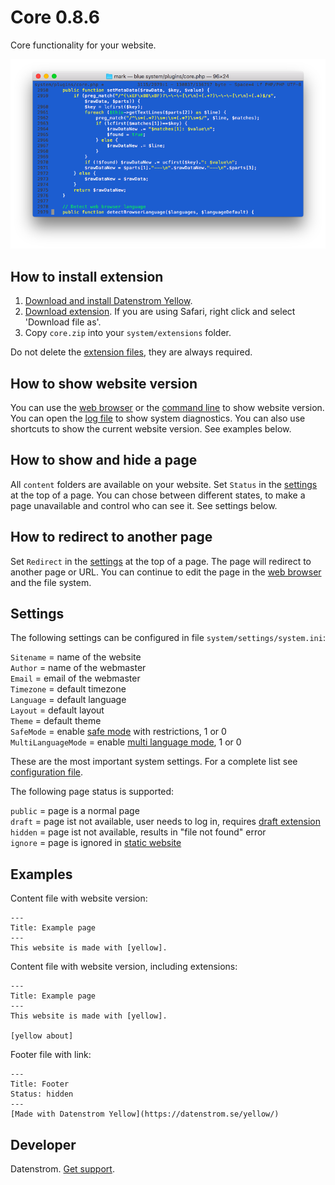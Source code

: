 Core 0.8.6
==========
Core functionality for your website.

<p align="center"><img src="core-screenshot.png?raw=true" alt="Screenshot"></p>

## How to install extension

1. [Download and install Datenstrom Yellow](https://github.com/datenstrom/yellow/).
2. [Download extension](https://github.com/datenstrom/yellow-extensions/raw/master/zip/core.zip). If you are using Safari, right click and select 'Download file as'.
3. Copy `core.zip` into your `system/extensions` folder.

Do not delete the [extension files](extension.ini), they are always required.

## How to show website version

You can use the [web browser](https://github.com/datenstrom/yellow-extensions/tree/master/features/edit) or the [command line](https://github.com/datenstrom/yellow-extensions/tree/master/features/command) to show website version. You can open the [log file](https://extensions.datenstrom.se/help/api#troubleshooting) to show system diagnostics. You can also use shortcuts to show the current website version. See examples below.

## How to show and hide a page

All `content` folders are available on your website. Set `Status` in the [settings](https://extensions.datenstrom.se/help/markdown-cheat-sheet#settings) at the top of a page. You can chose between different states, to make a page unavailable and control who can see it. See settings below.

## How to redirect to another page

Set `Redirect` in the [settings](https://extensions.datenstrom.se/help/markdown-cheat-sheet#settings) at the top of a page. The page will redirect to another page or URL. You can continue to edit the page in the [web browser](https://github.com/datenstrom/yellow-extensions/tree/master/features/edit) and the file system.

## Settings

The following settings can be configured in file `system/settings/system.ini`:

`Sitename` = name of the website  
`Author` = name of the webmaster  
`Email` = email of the webmaster  
`Timezone` = default timezone  
`Language` = default language  
`Layout` = default layout  
`Theme` = default theme  
`SafeMode` = enable [safe mode](https://extensions.datenstrom.se/help/security-configuration#safe-mode) with restrictions, 1 or 0  
`MultiLanguageMode` = enable [multi language mode](https://extensions.datenstrom.se/help/language-configuration#multi-language-mode), 1 or 0  

These are the most important system settings. For a complete list see [configuration file](https://github.com/datenstrom/yellow/blob/master/system/settings/system.ini).

The following page status is supported:

`public` = page is a normal page  
`draft` = page ist not available, user needs to log in, requires [draft extension](https://github.com/datenstrom/yellow-extensions/tree/master/features/draft)  
`hidden` = page ist not available, results in "file not found" error  
`ignore` = page is ignored in [static website](https://github.com/datenstrom/yellow-extensions/tree/master/features/command)  

## Examples

Content file with website version:

    ---
    Title: Example page
    ---
    This website is made with [yellow].

Content file with website version, including extensions:

    ---
    Title: Example page
    ---
    This website is made with [yellow].
    
    [yellow about]

Footer file with link:

    ---
    Title: Footer
    Status: hidden
    ---
    [Made with Datenstrom Yellow](https://datenstrom.se/yellow/)

## Developer

Datenstrom. [Get support](https://extensions.datenstrom.se/help/).
